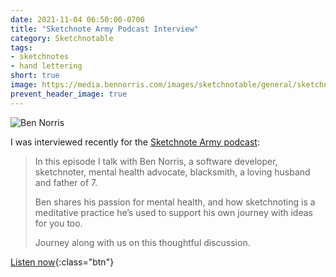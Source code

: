 ```yaml
---
date: 2021-11-04 06:50:00-0700
title: "Sketchnote Army Podcast Interview"
category: Sketchnotable
tags:
- sketchnotes
- hand lettering
short: true
image: https://media.bennorris.com/images/sketchnotable/general/sketchnote-army-podcast-2021.jpeg
prevent_header_image: true
---
```


![Ben Norris](https://media.bennorris.com/images/sketchnotable/general/sketchnote-army-podcast-2021.jpeg)

I was interviewed recently for the [Sketchnote Army podcast](https://sketchnotearmy.com/blog/2021/11/1/ben-norris):

> In this episode I talk with Ben Norris, a software developer, sketchnoter, mental health advocate, blacksmith, a loving husband and father of 7.
> 
> Ben shares his passion for mental health, and how sketchnoting is a meditative practice he’s used to support his own journey with ideas for you too.
> 
> Journey along with us on this thoughtful discussion.

[Listen now](https://sketchnotearmy.com/blog/2021/11/1/ben-norris){:class="btn"}
